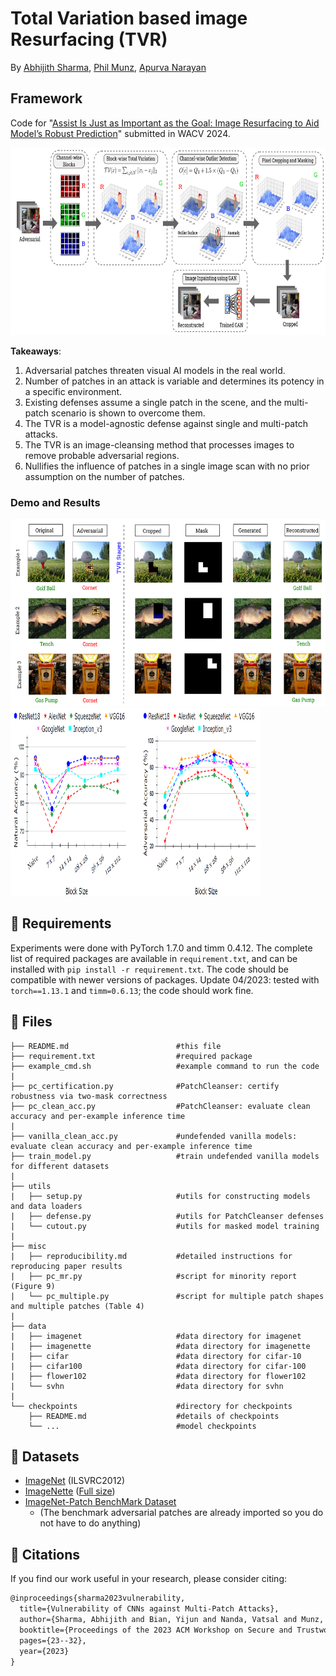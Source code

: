 # Total Variation based image Resurfacing (TVR)

By [Abhijith Sharma](https://www.linkedin.com/in/abhijith-sharma/), [Phil Munz](https://www.linkedin.com/in/philmunz/), [Apurva Narayan](https://scholar.google.com/citations?user=e5OCZ1cAAAAJ&hl=en&authuser=2)

## Framework
Code for "[Assist Is Just as Important as the Goal: Image Resurfacing to Aid Model’s Robust Prediction]()" submitted in WACV 2024. 

<img src="./Figures/TVD.PNG" width="800" height="300" /> 

**Takeaways**: 
1. Adversarial patches threaten visual AI models in the real world.
2. Number of patches in an attack is variable and determines its potency in a specific environment.
3. Existing defenses assume a single patch in the scene, and the multi-patch scenario is shown to overcome them.
4. The TVR is a model-agnostic defense against single and multi-patch attacks.
5. The TVR is an image-cleansing method that processes images to remove probable adversarial regions.
6. Nullifies the influence of patches in a single image scan with no prior assumption on the number of patches. 

### Demo and Results

<img src="./Figures/demo.PNG" width="800" height="300" /> 

<img src="./Figures/blocksize.PNG" width="400" height="300" /> 

## :page_with_curl: Requirements

Experiments were done with PyTorch 1.7.0 and timm 0.4.12. The complete list of required packages are available in `requirement.txt`, and can be installed with `pip install -r requirement.txt`. The code should be compatible with newer versions of packages. Update 04/2023: tested with `torch==1.13.1` and `timm=0.6.13`; the code should work fine.

## :open_file_folder: Files

```shell
├── README.md                        #this file 
├── requirement.txt                  #required package
├── example_cmd.sh                   #example command to run the code
| 
├── pc_certification.py              #PatchCleanser: certify robustness via two-mask correctness 
├── pc_clean_acc.py                  #PatchCleanser: evaluate clean accuracy and per-example inference time
| 
├── vanilla_clean_acc.py             #undefended vanilla models: evaluate clean accuracy and per-example inference time
├── train_model.py                   #train undefended vanilla models for different datasets
| 
├── utils
|   ├── setup.py                     #utils for constructing models and data loaders
|   ├── defense.py                   #utils for PatchCleanser defenses
|   └── cutout.py                    #utils for masked model training
|
├── misc
|   ├── reproducibility.md           #detailed instructions for reproducing paper results
|   ├── pc_mr.py                     #script for minority report (Figure 9)
|   └── pc_multiple.py               #script for multiple patch shapes and multiple patches (Table 4)
| 
├── data   
|   ├── imagenet                     #data directory for imagenet
|   ├── imagenette                   #data directory for imagenette
|   ├── cifar                        #data directory for cifar-10
|   ├── cifar100                     #data directory for cifar-100
|   ├── flower102                    #data directory for flower102
|   └── svhn                         #data directory for svhn
|
└── checkpoints                      #directory for checkpoints
    ├── README.md                    #details of checkpoints
    └── ...                          #model checkpoints
```

## :open_book: Datasets

- [ImageNet](https://image-net.org/download.php) (ILSVRC2012)
- [ImageNette](https://github.com/fastai/imagenette) ([Full size](https://s3.amazonaws.com/fast-ai-imageclas/imagenette2.tgz))
- [ImageNet-Patch BenchMark Dataset](https://github.com/pralab/ImageNet-Patch)
    - (The benchmark adversarial patches are already imported so you do not have to do anything)

## :newspaper: Citations

If you find our work useful in your research, please consider citing:

```tex
@inproceedings{sharma2023vulnerability,
  title={Vulnerability of CNNs against Multi-Patch Attacks},
  author={Sharma, Abhijith and Bian, Yijun and Nanda, Vatsal and Munz, Phil and Narayan, Apurva},
  booktitle={Proceedings of the 2023 ACM Workshop on Secure and Trustworthy Cyber-Physical Systems},
  pages={23--32},
  year={2023}
}
```
